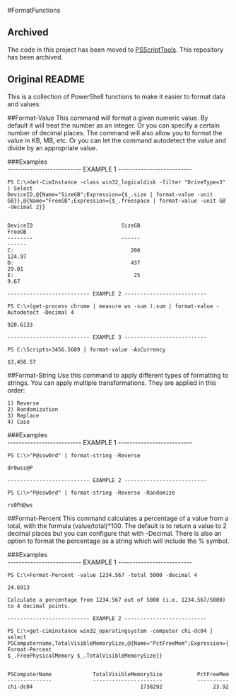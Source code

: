 ﻿#FormatFunctions

## Archived
The code in this project has been moved to [PSScriptTools](https://github.com/jdhitsolutions/PSScriptTools). This repository has been archived.
## Original README
This is a collection of PowerShell functions to make it easier to format data and values.

##Format-Value
This command will format a given numeric value. By default it will treat the number as an integer. Or you can specify a certain number of decimal places. The command will also allow you to format the value in KB, MB, etc. Or you can let the command autodetect the value and divide by an appropriate value.

###Examples    
    -------------------------- EXAMPLE 1 --------------------------
    
    PS C:\>Get-CimInstance -class win32_logicaldisk -filter "DriveType=3" | Select 
    DeviceID,@{Name="SizeGB";Expression={$_.size | format-value -unit 
    GB}},@{Name="FreeGB";Expression={$_.freespace | format-value -unit GB -decimal 2}}
    
    
    DeviceID                            SizeGB                                      FreeGB
    --------                            ------                                      ------
    C:                                     200                                      124.97
    D:                                     437                                       29.01
    E:                                      25                                        9.67   
    
    -------------------------- EXAMPLE 2 --------------------------
    
    PS C:\>(get-process chrome | measure ws -sum ).sum | format-value -Autodetect -Decimal 4
    
    920.6133
        
    -------------------------- EXAMPLE 3 --------------------------
    
    PS C:\Scripts>3456.5689 | format-value -AsCurrency
    
    $3,456.57
    
##Format-String
Use this command to apply different types of formatting to strings. You can apply multiple transformations. 
They are applied in this order:
    
    1) Reverse
    2) Randomization
    3) Replace
    4) Case

###Examples   
    -------------------------- EXAMPLE 1 --------------------------
    
    PS C:\>"P@ssw0rd" | format-string -Reverse
       
    dr0wss@P 
    
    -------------------------- EXAMPLE 2 --------------------------
    
    PS C:\>"P@ssw0rd" | format-string -Reverse -Randomize
       
    rs0Pd@ws
   
##Format-Percent
This command calculates a percentage of a value from a total, with the formula (value/total)*100. The default is to return a value to 2 decimal places but you can configure that with -Decimal. There is also an option to format the percentage as a string which will include the % symbol.

###Examples  
    -------------------------- EXAMPLE 1 --------------------------
    
    PS C:\>Format-Percent -value 1234.567 -total 5000 -decimal 4   
    
    24.6913
    
    Calculate a percentage from 1234.567 out of 5000 (i.e. 1234.567/5000) to 4 decimal points.
     
    -------------------------- EXAMPLE 2 --------------------------
  
    PS C:\>get-ciminstance win32_operatingsystem -computer chi-dc04 | 
    select PSComputername,TotalVisibleMemorySize,@{Name="PctFreeMem";Expression={ Format-Percent 
    $_.FreePhysicalMemory $_.TotalVisibleMemorySize}}
    
    
    PSComputerName             TotalVisibleMemorySize           PctFreeMem
    --------------             ----------------------           ----------
    chi-dc04                                  1738292                23.92
    
    